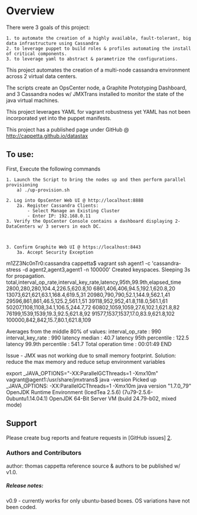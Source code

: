 # Overview

There were 3 goals of this project:

    1. to automate the creation of a highly available, fault-tolerant, big data infrastructure using Cassandra
    2. to leverage puppet to build roles & profiles automating the install of critical components.
    3. to leverage yaml to abstract & parametrize the configurations.


This project automates the creation of a multi-node cassandra environment across 2 virtual data centers.

The scripts create an OpsCenter node, a Graphite Prototyping Dashboard, and 3 Cassandra nodes w/ JMXTrans installed to monitor the state of the java virtual machines.

This project leverages YAML for vagrant robustness yet YAML has not been incorporated yet into the puppet manifests.


This project has a published page under GitHub @ http://cappetta.github.io/datastax




## To use:
First, Execute the following commands

    1. Launch the Script to bring the nodes up and then perform parallel provisioning
        a) ./up-provision.sh

    2. Log into OpsCenter Web UI @ http://localhost:8888
        2a. Register Cassandra Clients:
            - Select Manage an Existing Cluster
            - Enter IP: 192.168.0.11
    3. Verify the OpsCenter Console contains a dashboard displaying 2-DataCenters w/ 3 servers in each DC.
    


    3. Confirm Graphite Web UI @ https://localhost:8443
        3a. Accept Security Exception




m1ZZ3Nc0nTr0:cassandra cappetta$ vagrant ssh agent1 -c 'cassandra-stress -d agent2,agent3,agent1 -n 100000'
Created keyspaces. Sleeping 3s for propagation.
total,interval_op_rate,interval_key_rate,latency,95th,99.9th,elapsed_time
2800,280,280,104.4,226.5,620.8,10
6861,406,406,94.5,192.1,620.8,20
13073,621,621,63.1,168.4,619.5,31
20980,790,790,52.1,144.9,562.1,41
29596,861,861,46.5,125.2,561.1,51
39118,952,952,41.8,118.0,561.1,61
50207,1108,1108,34.1,106.5,244.7,72
60802,1059,1059,27.6,102.1,621.8,82
76199,1539,1539,19.3,92.5,621.8,92
91577,1537,1537,17.0,83.9,621.8,102
100000,842,842,15.7,80.1,621.8,109


Averages from the middle 80% of values:
interval_op_rate          : 990
interval_key_rate         : 990
latency median            : 40.7
latency 95th percentile   : 122.5
latency 99.9th percentile : 541.7
Total operation time      : 00:01:49
END


Issue - JMX was not working due to small memory footprint.
Solution: reduce the max memory and reduce setup environment variables

export _JAVA_OPTIONS="-XX:ParallelGCThreads=1 -Xmx10m"
vagrant@agent1:/usr/share/jmxtrans$ java -version
Picked up _JAVA_OPTIONS: -XX:ParallelGCThreads=1 -Xmx10m
java version "1.7.0_79"
OpenJDK Runtime Environment (IcedTea 2.5.6) (7u79-2.5.6-0ubuntu1.14.04.1)
OpenJDK 64-Bit Server VM (build 24.79-b02, mixed mode)


Support
-------

Please create bug reports and feature requests in [GitHub issues] [2].

[2]: https://github.com/cappetta/datastax/issues


### Authors and Contributors
author: thomas cappetta
reference source & authors to be published w/ v1.0.


##### Release notes:
v0.9 - currently works for only ubuntu-based boxes.  OS variations have not been coded.

